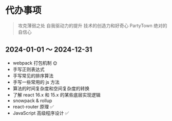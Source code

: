 # 代办事项

> 攻克薄弱之处
> 自我驱动力的提升
> 技术的创造力和好奇心
> PartyTown
> 绝对的自信心

## 2024-01-01 ～ 2024-12-31

-   webpack 打包机制 🌞
-   手写正则表达式
-   手写常见的排序算法
-   手写一些常用的 js 方法
-   算法的时间复杂度和空间复杂度的转换
-   了解 react 16.x 和 15.x 的某些底层实现逻辑
-   snowpack & rollup
-   react-router 原理 ✅
-   JavaScript 高级程序设计 ✅

